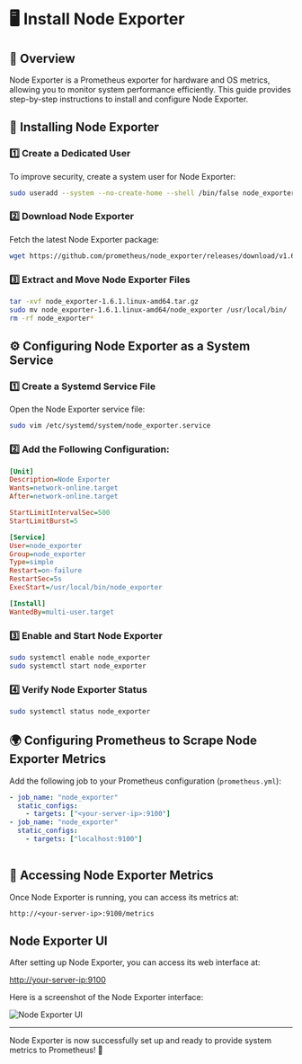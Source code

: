 # 🖥️ Install Node Exporter

## 📖 Overview
Node Exporter is a Prometheus exporter for hardware and OS metrics, allowing you to monitor system performance efficiently. This guide provides step-by-step instructions to install and configure Node Exporter.

## 🔧 Installing Node Exporter

### 1️⃣ Create a Dedicated User
To improve security, create a system user for Node Exporter:
```sh
sudo useradd --system --no-create-home --shell /bin/false node_exporter
```

### 2️⃣ Download Node Exporter
Fetch the latest Node Exporter package:
```sh
wget https://github.com/prometheus/node_exporter/releases/download/v1.6.1/node_exporter-1.6.1.linux-amd64.tar.gz
```

### 3️⃣ Extract and Move Node Exporter Files
```sh
tar -xvf node_exporter-1.6.1.linux-amd64.tar.gz
sudo mv node_exporter-1.6.1.linux-amd64/node_exporter /usr/local/bin/
rm -rf node_exporter*
```

## ⚙️ Configuring Node Exporter as a System Service

### 1️⃣ Create a Systemd Service File
Open the Node Exporter service file:
```sh
sudo vim /etc/systemd/system/node_exporter.service
```

### 2️⃣ Add the Following Configuration:
```ini
[Unit]
Description=Node Exporter
Wants=network-online.target
After=network-online.target

StartLimitIntervalSec=500
StartLimitBurst=5

[Service]
User=node_exporter
Group=node_exporter
Type=simple
Restart=on-failure
RestartSec=5s
ExecStart=/usr/local/bin/node_exporter

[Install]
WantedBy=multi-user.target
```

### 3️⃣ Enable and Start Node Exporter
```sh
sudo systemctl enable node_exporter
sudo systemctl start node_exporter
```

### 4️⃣ Verify Node Exporter Status
```sh
sudo systemctl status node_exporter
```

## 🌍 Configuring Prometheus to Scrape Node Exporter Metrics
Add the following job to your Prometheus configuration (`prometheus.yml`):
```yaml
- job_name: "node_exporter"
  static_configs:
    - targets: ["<your-server-ip>:9100"]
- job_name: "node_exporter"
  static_configs:
    - targets: ["localhost:9100"]
    
```

## 🔗 Accessing Node Exporter Metrics
Once Node Exporter is running, you can access its metrics at:
```
http://<your-server-ip>:9100/metrics
```

## Node Exporter UI

After setting up Node Exporter, you can access its web interface at:

[http://your-server-ip:9100](http://your-server-ip:9100)

Here is a screenshot of the Node Exporter interface:

![Node Exporter UI](https://imgur.com/n6pzbRA.png)

---

Node Exporter is now successfully set up and ready to provide system metrics to Prometheus! 🚀
